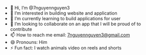 - 👋 Hi, I’m @7nguyennguyen3
- 👀 I’m interested in building website and application
- 🌱 I’m currently learning to build applications for user
- 💞️ I’m looking to collaborate on an app that I will be proud of to contribute
- 📫 How to reach me email: 7nguyennguyen3@gmail.com
- 😄 Pronouns: Him
- ⚡ Fun fact: I watch animals video on reels and shorts

<!---
7nguyennguyen3/7nguyennguyen3 is a ✨ special ✨ repository because its `README.md` (this file) appears on your GitHub profile.
You can click the Preview link to take a look at your changes.
--->
